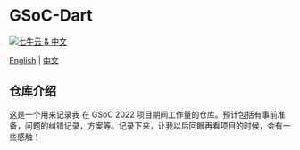 # GSoC-Dart

[![七牛云 & 中文](http://cdn.mr8god.cn/img/chinese.svg)](README-zh.md)

[English](README.md) | [中文](README-zh.md)

## 仓库介绍

这是一个用来记录我 在 GSoC 2022 项目期间工作量的仓库。预计包括有事前准备，问题的纠错记录，方案等。记录下来，让我以后回眼再看项目的时候，会有一些感触！

